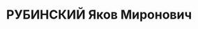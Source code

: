 ---
title: РУБИНСКИЙ Яков Миронович
description: "1902 року народження, м. Мозир Білоруської РСР, єврей, освіта середня,\
  \ член ВКП(б) Заступник начальника відділу праці комбінату \"Донбасвугілля\". Проживав:\
  \ м. Сталіно (м. Донецьк) Донецької області, 5 лінія, буд. №81, кв. 8. \n  Заарештований\
  \ 2 вересня 1937 року. Виїзною сесією військової колегії Верховного Суду СРСР у\
  \ м. Сталіно 1 грудня 1937 року засуджений до розстрілу з конфіскацією майна. Вирок\
  \ приведений до виконання 2 грудня 1937 року у м. Сталіно. \n  Реабілітований 1956\
  \ році."
---